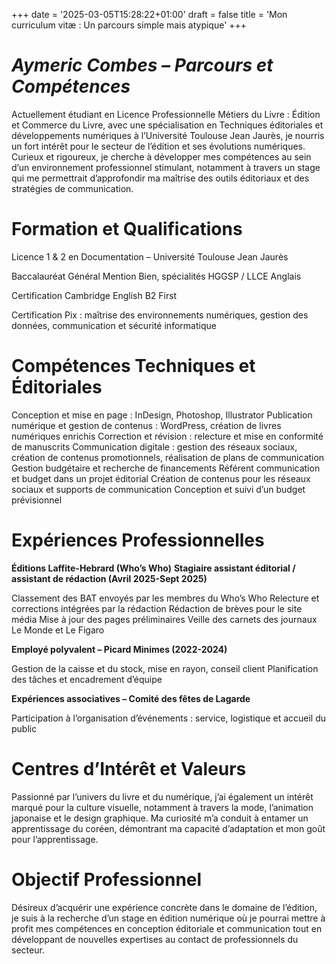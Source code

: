 +++
date = '2025-03-05T15:28:22+01:00'
draft = false
title = 'Mon curriculum vitæ : Un parcours simple mais atypique'
+++

# *Aymeric Combes – Parcours et Compétences*

Actuellement étudiant en Licence Professionnelle Métiers du Livre : Édition et Commerce du Livre, avec une spécialisation en Techniques éditoriales et développements numériques à l’Université Toulouse Jean Jaurès, je nourris un fort intérêt pour le secteur de l’édition et ses évolutions numériques. Curieux et rigoureux, je cherche à développer mes compétences au sein d’un environnement professionnel stimulant, notamment à travers un stage qui me permettrait d’approfondir ma maîtrise des outils éditoriaux et des stratégies de communication.

# **Formation et Qualifications**

Licence 1 & 2 en Documentation – Université Toulouse Jean Jaurès

Baccalauréat Général Mention Bien, spécialités HGGSP / LLCE Anglais

Certification Cambridge English B2 First

Certification Pix : maîtrise des environnements numériques, gestion des données, communication et sécurité informatique

# **Compétences Techniques et Éditoriales**

Conception et mise en page : InDesign, Photoshop, Illustrator
Publication numérique et gestion de contenus : WordPress, création de livres numériques enrichis
Correction et révision : relecture et mise en conformité de manuscrits
Communication digitale : gestion des réseaux sociaux, création de contenus promotionnels, réalisation de plans de communication
Gestion budgétaire et recherche de financements
Référent communication et budget dans un projet éditorial
Création de contenus pour les réseaux sociaux et supports de communication
Conception et suivi d’un budget prévisionnel

# **Expériences Professionnelles**

**Éditions Laffite-Hebrard (Who’s Who)**
**Stagiaire assistant éditorial / assistant de rédaction (Avril 2025-Sept 2025)**

Classement des BAT envoyés par les membres du Who’s Who
Relecture et corrections intégrées par la rédaction
Rédaction de brèves pour le site média
Mise à jour des pages préliminaires
Veille des carnets des journaux Le Monde et Le Figaro


**Employé polyvalent – Picard Minimes (2022-2024)**

Gestion de la caisse et du stock, mise en rayon, conseil client
Planification des tâches et encadrement d’équipe

**Expériences associatives – Comité des fêtes de Lagarde**

Participation à l’organisation d’événements : service, logistique et accueil du public

# **Centres d’Intérêt et Valeurs**

Passionné par l’univers du livre et du numérique, j’ai également un intérêt marqué pour la culture visuelle, notamment à travers la mode, l’animation japonaise et le design graphique. Ma curiosité m’a conduit à entamer un apprentissage du coréen, démontrant ma capacité d’adaptation et mon goût pour l’apprentissage.

# **Objectif Professionnel**

Désireux d’acquérir une expérience concrète dans le domaine de l’édition, je suis à la recherche d’un stage en édition numérique où je pourrai mettre à profit mes compétences en conception éditoriale et communication tout en développant de nouvelles expertises au contact de professionnels du secteur.